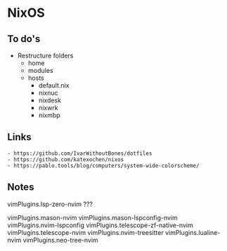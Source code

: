 # NixOS

## To do's
- Restructure folders
    - home
    - modules
    - hosts
        - default.nix
        - nixnuc
        - nixdesk
        - nixwrk
        - nixmbp

## Links
    - https://github.com/IvarWithoutBones/dotfiles
    - https://github.com/katexochen/nixos
    - https://pablo.tools/blog/computers/system-wide-colorscheme/


## Notes

vimPlugins.lsp-zero-nvim ???

vimPlugins.mason-nvim
vimPlugins.mason-lspconfig-nvim
vimPlugins.nvim-lspconfig
vimPlugins.telescope-zf-native-nvim
vimPlugins.telescope-nvim
vimPlugins.nvim-treesitter
vimPlugins.lualine-nvim
vimPlugins.neo-tree-nvim

